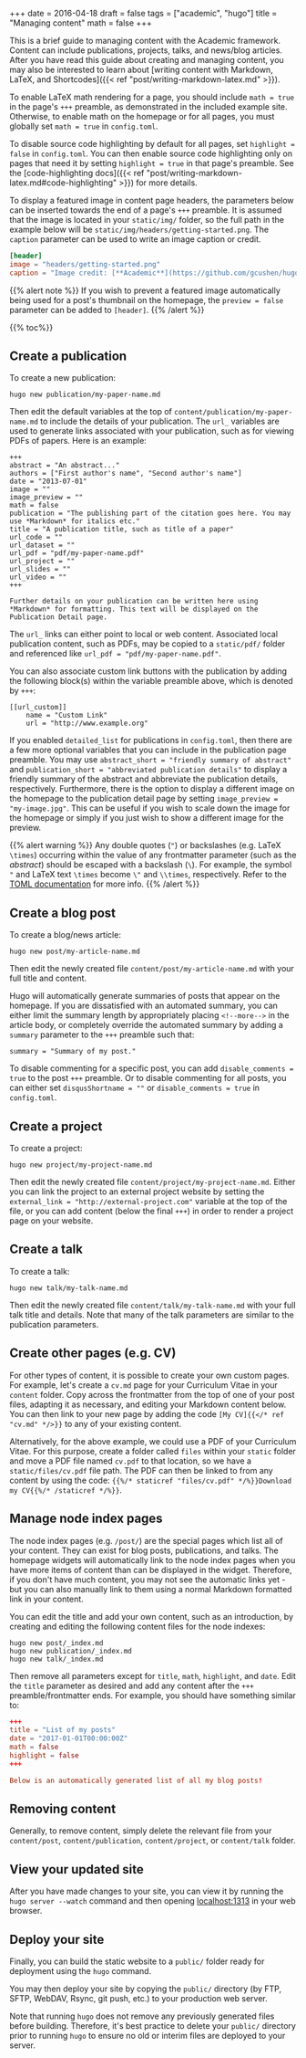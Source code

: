 +++
date = 2016-04-18
draft = false
tags = ["academic", "hugo"]
title = "Managing content"
math = false
+++

This is a brief guide to managing content with the Academic framework. Content can include publications, projects, talks, and news/blog articles. After you have read this guide about creating and managing content, you may also be interested to learn about [writing content with Markdown, LaTeX, and Shortcodes]({{< ref "post/writing-markdown-latex.md" >}}).<!--more-->

To enable LaTeX math rendering for a page, you should include `math = true` in the page's `+++` preamble, as demonstrated in the included example site. Otherwise, to enable math on the homepage or for all pages, you must globally set `math = true` in `config.toml`.

To disable source code highlighting by default for all pages, set `highlight = false` in `config.toml`. You can then enable source code highlighting only on pages that need it by setting `highlight = true` in that page's preamble. See the [code-highlighting docs]({{< ref "post/writing-markdown-latex.md#code-highlighting" >}}) for more details.

To display a featured image in content page headers, the parameters below can be inserted towards the end of a page's `+++` preamble. It is assumed that the image is located in your `static/img/` folder, so the full path in the example below will be `static/img/headers/getting-started.png`. The `caption` parameter can be used to write an image caption or credit. 

```toml
[header]
image = "headers/getting-started.png"
caption = "Image credit: [**Academic**](https://github.com/gcushen/hugo-academic/)"

```

{{% alert note %}}
If you wish to prevent a featured image automatically being used for a post's thumbnail on the homepage, the `preview = false` parameter can be added to `[header]`.
{{% /alert %}}

{{% toc%}}

## Create a publication

To create a new publication:

    hugo new publication/my-paper-name.md

Then edit the default variables at the top of `content/publication/my-paper-name.md` to include the details of your publication. The `url_` variables are used to generate links associated with your publication, such as for viewing PDFs of papers. Here is an example:

```
+++
abstract = "An abstract..."
authors = ["First author's name", "Second author's name"]
date = "2013-07-01"
image = ""
image_preview = ""
math = false
publication = "The publishing part of the citation goes here. You may use *Markdown* for italics etc."
title = "A publication title, such as title of a paper"
url_code = ""
url_dataset = ""
url_pdf = "pdf/my-paper-name.pdf"
url_project = ""
url_slides = ""
url_video = ""
+++

Further details on your publication can be written here using *Markdown* for formatting. This text will be displayed on the Publication Detail page.
```

The `url_` links can either point to local or web content. Associated local publication content, such as PDFs, may be copied to a `static/pdf/` folder and referenced like `url_pdf = "pdf/my-paper-name.pdf"`.

You can also associate custom link buttons with the publication by adding the following block(s) within the variable preamble above, which is denoted by `+++`:

```
[[url_custom]]
    name = "Custom Link"
    url = "http://www.example.org"
```

If you enabled `detailed_list` for publications in `config.toml`, then there are a few more optional variables that you can include in the publication page preamble. You may use `abstract_short = "friendly summary of abstract"` and `publication_short = "abbreviated publication details"` to display a friendly summary of the abstract and abbreviate the publication details, respectively. Furthermore, there is the option to display a different image on the homepage to the publication detail page by setting `image_preview = "my-image.jpg"`. This can be useful if you wish to scale down the image for the homepage or simply if you just wish to show a different image for the preview.

{{% alert warning %}}
Any double quotes (`"`) or backslashes (e.g. LaTeX `\times`) occurring within the value of any frontmatter parameter (such as the *abstract*) should be escaped with a backslash (`\`). For example, the symbol `"` and LaTeX text `\times` become `\"` and `\\times`, respectively. Refer to the [TOML documentation](https://github.com/toml-lang/toml#user-content-string) for more info.
{{% /alert %}}

## Create a blog post

To create a blog/news article:

    hugo new post/my-article-name.md

Then edit the newly created file `content/post/my-article-name.md` with your full title and content.

Hugo will automatically generate summaries of posts that appear on the homepage. If you are dissatisfied with an automated summary, you can either limit the summary length by appropriately placing <code>&#60;&#33;&#45;&#45;more&#45;&#45;&#62;</code> in the article body, or completely override the automated summary by adding a `summary` parameter to the `+++` preamble such that:

    summary = "Summary of my post."

To disable commenting for a specific post, you can add `disable_comments = true` to the post `+++` preamble. Or to disable commenting for all posts, you can either set `disqusShortname = ""` or `disable_comments = true` in `config.toml`.

## Create a project

To create a project:

    hugo new project/my-project-name.md

Then edit the newly created file `content/project/my-project-name.md`. Either you can link the project to an external project website by setting the `external_link = "http://external-project.com"` variable at the top of the file, or you can add content (below the final `+++`) in order to render a project page on your website.

## Create a talk

To create a talk:

    hugo new talk/my-talk-name.md

Then edit the newly created file `content/talk/my-talk-name.md` with your full talk title and details. Note that many of the talk parameters are similar to the publication parameters.

## Create other pages (e.g. CV)

For other types of content, it is possible to create your own custom pages. For example, let's create a `cv.md` page for your Curriculum Vitae in your `content` folder. Copy across the frontmatter from the top of one of your post files, adapting it as necessary, and editing your Markdown content below. You can then link to your new page by adding the code `[My CV]{{</* ref "cv.md" */>}}` to any of your existing content.

Alternatively, for the above example, we could use a PDF of your Curriculum Vitae. For this purpose, create a folder called `files` within your `static` folder and move a PDF file named `cv.pdf` to that location, so we have a `static/files/cv.pdf` file path. The PDF can then be linked to from any content by using the code: `{{%/* staticref "files/cv.pdf" */%}}Download my CV{{%/* /staticref */%}}`.

## Manage node index pages

The node index pages (e.g. `/post/`) are the special pages which list all of your content. They can exist for blog posts, publications, and talks. The homepage widgets will automatically link to the node index pages when you have more items of content than can be displayed in the widget. Therefore, if you don't have much content, you may not see the automatic links yet - but you can also manually link to them using a normal Markdown formatted link in your content.

You can edit the title and add your own content, such as an introduction, by creating and editing the following content files for the node indexes:

    hugo new post/_index.md
    hugo new publication/_index.md
    hugo new talk/_index.md
    
Then remove all parameters except for `title`, `math`, `highlight`, and `date`. Edit the `title` parameter as desired and add any content after the `+++` preamble/frontmatter ends. For example, you should have something similar to:

```toml
+++
title = "List of my posts"
date = "2017-01-01T00:00:00Z"
math = false
highlight = false
+++

Below is an automatically generated list of all my blog posts!

```

## Removing content

Generally, to remove content, simply delete the relevant file from your `content/post`, `content/publication`, `content/project`, or `content/talk` folder.

## View your updated site

After you have made changes to your site, you can view it by running the `hugo server --watch` command and then opening [localhost:1313](http://localhost:1313) in your web browser.

## Deploy your site

Finally, you can build the static website to a `public/` folder ready for deployment using the `hugo` command.

You may then deploy your site by copying the `public/` directory (by FTP, SFTP, WebDAV, Rsync, git push, etc.) to your production web server.

Note that running `hugo` does not remove any previously generated files before building. Therefore, it's best practice to delete your `public/` directory prior to running `hugo` to ensure no old or interim files are deployed to your server.
